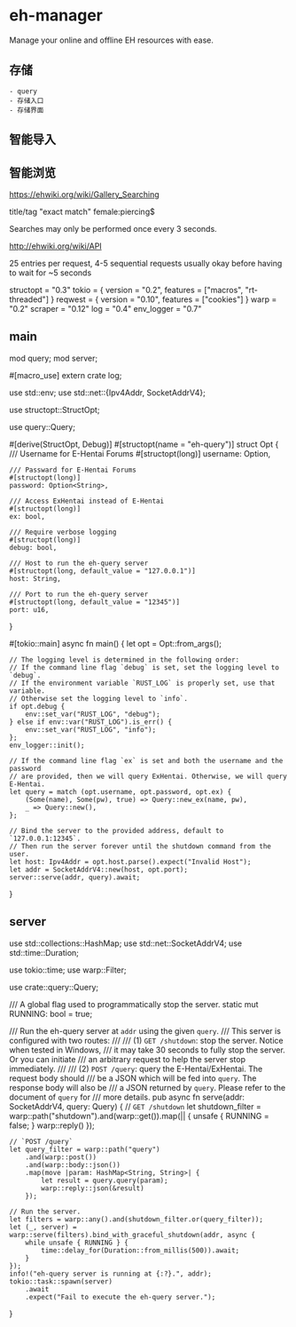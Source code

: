 # eh-manager

Manage your online and offline EH resources with ease.

## 存储
    - query
    - 存储入口
    - 存储界面
## 智能导入
## 智能浏览

https://ehwiki.org/wiki/Gallery_Searching

title/tag
"exact match"
female:piercing$

Searches may only be performed once every 3 seconds.

http://ehwiki.org/wiki/API

25 entries per request, 4-5 sequential requests usually okay before having to wait for ~5 seconds

structopt = "0.3"
tokio = { version = "0.2", features = ["macros", "rt-threaded"] }
reqwest = { version = "0.10", features = ["cookies"] }
warp = "0.2"
scraper = "0.12"
log = "0.4"
env_logger = "0.7"




## main
mod query;
mod server;

#[macro_use]
extern crate log;

use std::env;
use std::net::{Ipv4Addr, SocketAddrV4};

use structopt::StructOpt;

use query::Query;

#[derive(StructOpt, Debug)]
#[structopt(name = "eh-query")]
struct Opt {
    /// Username for E-Hentai Forums
    #[structopt(long)]
    username: Option<String>,

    /// Passward for E-Hentai Forums
    #[structopt(long)]
    password: Option<String>,

    /// Access ExHentai instead of E-Hentai
    #[structopt(long)]
    ex: bool,

    /// Require verbose logging
    #[structopt(long)]
    debug: bool,

    /// Host to run the eh-query server
    #[structopt(long, default_value = "127.0.0.1")]
    host: String,

    /// Port to run the eh-query server
    #[structopt(long, default_value = "12345")]
    port: u16,
}

#[tokio::main]
async fn main() {
    let opt = Opt::from_args();

    // The logging level is determined in the following order:
    // If the command line flag `debug` is set, set the logging level to `debug`.
    // If the environment variable `RUST_LOG` is properly set, use that variable.
    // Otherwise set the logging level to `info`.
    if opt.debug {
        env::set_var("RUST_LOG", "debug");
    } else if env::var("RUST_LOG").is_err() {
        env::set_var("RUST_LOG", "info");
    };
    env_logger::init();

    // If the command line flag `ex` is set and both the username and the password
    // are provided, then we will query ExHentai. Otherwise, we will query E-Hentai.
    let query = match (opt.username, opt.password, opt.ex) {
        (Some(name), Some(pw), true) => Query::new_ex(name, pw),
        _ => Query::new(),
    };

    // Bind the server to the provided address, default to `127.0.0.1:12345`.
    // Then run the server forever until the shutdown command from the user.
    let host: Ipv4Addr = opt.host.parse().expect("Invalid Host");
    let addr = SocketAddrV4::new(host, opt.port);
    server::serve(addr, query).await;
}


## server

use std::collections::HashMap;
use std::net::SocketAddrV4;
use std::time::Duration;

use tokio::time;
use warp::Filter;

use crate::query::Query;

/// A global flag used to programmatically stop the server.
static mut RUNNING: bool = true;

/// Run the eh-query server at `addr` using the given `query`.
/// This server is configured with two routes:
///
/// (1) `GET /shutdown`: stop the server. Notice when tested in Windows,
/// it may take 30 seconds to fully stop the server. Or you can initiate
/// an arbitrary request to help the server stop immediately.
///
/// (2) `POST /query`: query the E-Hentai/ExHentai. The request body should
/// be a JSON which will be fed into `query`. The response body will also be
/// a JSON returned by `query`. Please refer to the document of `query` for
/// more details.
pub async fn serve(addr: SocketAddrV4, query: Query) {
    // `GET /shutdown`
    let shutdown_filter = warp::path("shutdown").and(warp::get()).map(|| {
        unsafe {
            RUNNING = false;
        }
        warp::reply()
    });

    // `POST /query`
    let query_filter = warp::path("query")
        .and(warp::post())
        .and(warp::body::json())
        .map(move |param: HashMap<String, String>| {
            let result = query.query(param);
            warp::reply::json(&result)
        });

    // Run the server.
    let filters = warp::any().and(shutdown_filter.or(query_filter));
    let (_, server) = warp::serve(filters).bind_with_graceful_shutdown(addr, async {
        while unsafe { RUNNING } {
            time::delay_for(Duration::from_millis(500)).await;
        }
    });
    info!("eh-query server is running at {:?}.", addr);
    tokio::task::spawn(server)
        .await
        .expect("Fail to execute the eh-query server.");
}
